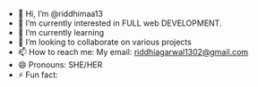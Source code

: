 - 👋 Hi, I’m @riddhimaa13
- 👀 I’m currently interested in FULL web DEVELOPMENT.
- 🌱 I’m currently learning 
- 💞️ I’m looking to collaborate on various projects
- 📫 How to reach me: My email: riddhiagarwal1302@gmail.com
- 😄 Pronouns: SHE/HER
- ⚡ Fun fact: 

<!---
riddhimaa13/riddhimaa13 is a ✨ unique ✨ repository because its `README.md` (this file) appears on your GitHub profile.
You can click the Preview link to take a look at your changes.
--->
